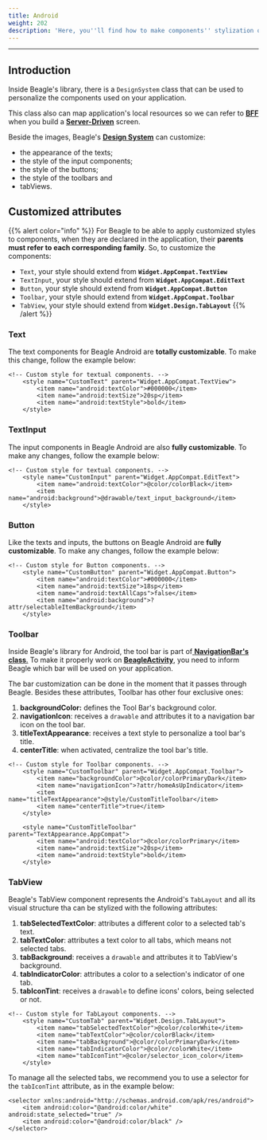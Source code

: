 ```yaml
---
title: Android
weight: 202
description: 'Here, you''ll find how to make components'' stylization on Android''s projects.'
---
```


---

## Introduction 

Inside Beagle's library, there is a `DesignSystem` class that can be used to personalize the components used on your application.

This class also can map application's local resources so we can refer to [**BFF** ](/key-concepts#backend-for-frontend)when you build a [**Server-Driven**](/key-concepts#server-driven-ui) screen. 

Beside the images, Beagle's [**Design System**](/key-concepts#design-system) can customize: 

* the appearance of the texts;
* the style of the input components;
* the style of the buttons;
* the style of the toolbars and
* tabViews.

## Customized attributes

{{% alert color="info" %}}
For Beagle to be able to apply customized styles to components, when they are declared in the application, their **parents must refer to each corresponding family**. So, to customize the components:

* `Text`, your style should extend from **`Widget.AppCompat.TextView`**
* `TextInput`, your style should extend from **`Widget.AppCompat.EditText`**
* `Button`, your style should extend from **`Widget.AppCompat.Button`**
* `Toolbar`, your style should extend from **`Widget.AppCompat.Toolbar`**
* `TabView`, your style should extend from **`Widget.Design.TabLayout`**
{{% /alert %}}

### Text

The text components for Beagle Android are **totally customizable**. To make this change, follow the example below:  


```markup
<!-- Custom style for textual components. -->
    <style name="CustomText" parent="Widget.AppCompat.TextView">
        <item name="android:textColor">#000000</item>
        <item name="android:textSize">20sp</item>
        <item name="android:textStyle">bold</item>
    </style>
```


### TextInput

The input components in Beagle Android are also **fully customizable**. To make any changes, follow the example below:


```markup
<!-- Custom style for textual components. -->
    <style name="CustomInput" parent="Widget.AppCompat.EditText">
        <item name="android:textColor">@color/colorBlack</item>
        <item name="android:background">@drawable/text_input_background</item>
    </style>
```


### Button

Like the texts and inputs, the buttons on Beagle Android are **fully customizable**. To make any changes, follow the example below:


```markup
<!-- Custom style for Button components. -->
    <style name="CustomButton" parent="Widget.AppCompat.Button">
        <item name="android:textColor">#000000</item>
        <item name="android:textSize">18sp</item>
        <item name="android:textAllCaps">false</item>
        <item name="android:background">?attr/selectableItemBackground</item>
    </style>
```


### Toolbar

Inside Beagle's library for Android, the tool bar is part of[ **NavigationBar's class**.](/api/screen/navigation-bar/#what-is-a-navigationbaritem) To make it properly work on [**BeagleActivity**](/get-started/creating-a-project-from-scratch/case-android/#step-4-create-appbeagleactivity), you need to inform Beagle which bar will be used on your application.

The bar customization can be done in the moment that it passes through Beagle. Besides these attributes, Toolbar has other four  exclusive ones: 

1. **backgroundColor:** defines the Tool Bar's background color.
2. **navigationIcon**: receives a `drawable` and attributes it to a navigation bar icon on the tool bar. 
3. **titleTextAppearance**: receives a text style to personalize a tool bar's title.
4. **centerTitle**: when activated, centralize the tool bar's title.


```markup
<!-- Custom style for Toolbar components. -->
    <style name="CustomToolbar" parent="Widget.AppCompat.Toolbar">
        <item name="backgroundColor">@color/colorPrimaryDark</item>
        <item name="navigationIcon">?attr/homeAsUpIndicator</item>
        <item name="titleTextAppearance">@style/CustomTitleToolbar</item>
        <item name="centerTitle">true</item>
    </style>
    
    <style name="CustomTitleToolbar" parent="TextAppearance.AppCompat">
        <item name="android:textColor">@color/colorPrimary</item>
        <item name="android:textSize">20sp</item>
        <item name="android:textStyle">bold</item>
    </style>
```


### TabView

Beagle's TabView component represents the Android's `TabLayout` and all its visual structure tha can be stylized with the following attributes:

1. **tabSelectedTextColor**: attributes a different color to a selected tab's text.
2. **tabTextColor**: attributes a text color to all tabs, which means not selected tabs.
3. **tabBackground**: receives a `drawable` and attributes it to TabView's background.
4. **tabIndicatorColor**: attributes a color to a selection's indicator of one tab.
5. **tabIconTint**: receives a `drawable` to define icons' colors, being selected or not.


```markup
<!-- Custom style for TabLayout components. -->
    <style name="CustomTab" parent="Widget.Design.TabLayout">
        <item name="tabSelectedTextColor">@color/colorWhite</item>
        <item name="tabTextColor">@color/colorBlack</item>
        <item name="tabBackground">@color/colorPrimaryDark</item>
        <item name="tabIndicatorColor">@color/colorWhite</item>
        <item name="tabIconTint">@color/selector_icon_color</item>
    </style>
```


To manage all the selected tabs, we recommend you to use a selector for the `tabIconTint` attribute, as in the example below: 


```markup
<selector xmlns:android="http://schemas.android.com/apk/res/android">
    <item android:color="@android:color/white" android:state_selected="true" />
    <item android:color="@android:color/black" />
</selector>
```
